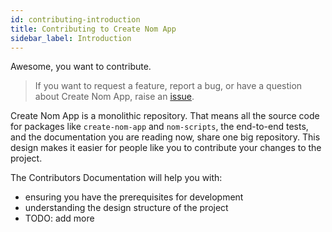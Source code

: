 ```yaml
---
id: contributing-introduction
title: Contributing to Create Nom App
sidebar_label: Introduction
---
```


Awesome, you want to contribute.

> If you want to request a feature, report a bug, or have a question about Create
> Nom App, raise an [issue]().

Create Nom App is a monolithic repository. That means all the source code for
packages like `create-nom-app` and `nom-scripts`, the end-to-end tests, and the
documentation you are reading now, share one big repository. This design makes
it easier for people like you to contribute your changes to the project.

The Contributors Documentation will help you with:

* ensuring you have the prerequisites for development
* understanding the design structure of the project
* TODO: add more
